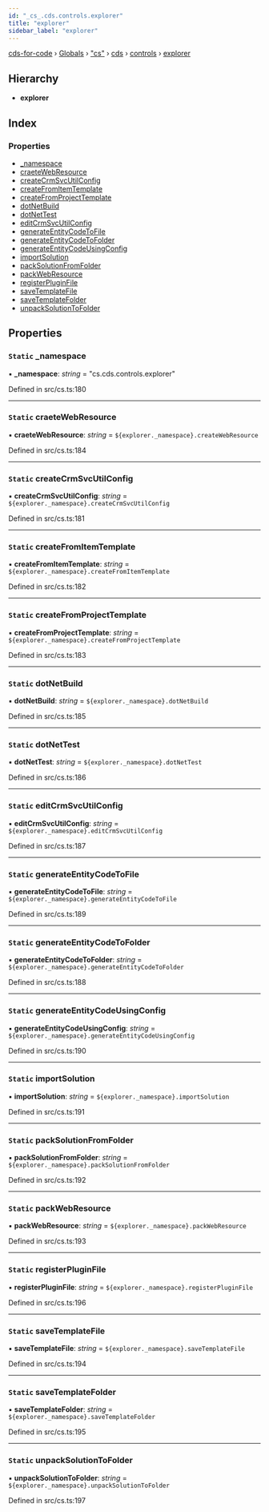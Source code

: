 ```yaml
---
id: "_cs_.cds.controls.explorer"
title: "explorer"
sidebar_label: "explorer"
---
```


[cds-for-code](../index.md) › [Globals](../globals.md) › ["cs"](../modules/_cs_.md) › [cds](../modules/_cs_.cds.md) › [controls](../modules/_cs_.cds.controls.md) › [explorer](_cs_.cds.controls.explorer.md)

## Hierarchy

* **explorer**

## Index

### Properties

* [_namespace](_cs_.cds.controls.explorer.md#static-_namespace)
* [craeteWebResource](_cs_.cds.controls.explorer.md#static-craetewebresource)
* [createCrmSvcUtilConfig](_cs_.cds.controls.explorer.md#static-createcrmsvcutilconfig)
* [createFromItemTemplate](_cs_.cds.controls.explorer.md#static-createfromitemtemplate)
* [createFromProjectTemplate](_cs_.cds.controls.explorer.md#static-createfromprojecttemplate)
* [dotNetBuild](_cs_.cds.controls.explorer.md#static-dotnetbuild)
* [dotNetTest](_cs_.cds.controls.explorer.md#static-dotnettest)
* [editCrmSvcUtilConfig](_cs_.cds.controls.explorer.md#static-editcrmsvcutilconfig)
* [generateEntityCodeToFile](_cs_.cds.controls.explorer.md#static-generateentitycodetofile)
* [generateEntityCodeToFolder](_cs_.cds.controls.explorer.md#static-generateentitycodetofolder)
* [generateEntityCodeUsingConfig](_cs_.cds.controls.explorer.md#static-generateentitycodeusingconfig)
* [importSolution](_cs_.cds.controls.explorer.md#static-importsolution)
* [packSolutionFromFolder](_cs_.cds.controls.explorer.md#static-packsolutionfromfolder)
* [packWebResource](_cs_.cds.controls.explorer.md#static-packwebresource)
* [registerPluginFile](_cs_.cds.controls.explorer.md#static-registerpluginfile)
* [saveTemplateFile](_cs_.cds.controls.explorer.md#static-savetemplatefile)
* [saveTemplateFolder](_cs_.cds.controls.explorer.md#static-savetemplatefolder)
* [unpackSolutionToFolder](_cs_.cds.controls.explorer.md#static-unpacksolutiontofolder)

## Properties

### `Static` _namespace

▪ **_namespace**: *string* = "cs.cds.controls.explorer"

Defined in src/cs.ts:180

___

### `Static` craeteWebResource

▪ **craeteWebResource**: *string* = `${explorer._namespace}.createWebResource`

Defined in src/cs.ts:184

___

### `Static` createCrmSvcUtilConfig

▪ **createCrmSvcUtilConfig**: *string* = `${explorer._namespace}.createCrmSvcUtilConfig`

Defined in src/cs.ts:181

___

### `Static` createFromItemTemplate

▪ **createFromItemTemplate**: *string* = `${explorer._namespace}.createFromItemTemplate`

Defined in src/cs.ts:182

___

### `Static` createFromProjectTemplate

▪ **createFromProjectTemplate**: *string* = `${explorer._namespace}.createFromProjectTemplate`

Defined in src/cs.ts:183

___

### `Static` dotNetBuild

▪ **dotNetBuild**: *string* = `${explorer._namespace}.dotNetBuild`

Defined in src/cs.ts:185

___

### `Static` dotNetTest

▪ **dotNetTest**: *string* = `${explorer._namespace}.dotNetTest`

Defined in src/cs.ts:186

___

### `Static` editCrmSvcUtilConfig

▪ **editCrmSvcUtilConfig**: *string* = `${explorer._namespace}.editCrmSvcUtilConfig`

Defined in src/cs.ts:187

___

### `Static` generateEntityCodeToFile

▪ **generateEntityCodeToFile**: *string* = `${explorer._namespace}.generateEntityCodeToFile`

Defined in src/cs.ts:189

___

### `Static` generateEntityCodeToFolder

▪ **generateEntityCodeToFolder**: *string* = `${explorer._namespace}.generateEntityCodeToFolder`

Defined in src/cs.ts:188

___

### `Static` generateEntityCodeUsingConfig

▪ **generateEntityCodeUsingConfig**: *string* = `${explorer._namespace}.generateEntityCodeUsingConfig`

Defined in src/cs.ts:190

___

### `Static` importSolution

▪ **importSolution**: *string* = `${explorer._namespace}.importSolution`

Defined in src/cs.ts:191

___

### `Static` packSolutionFromFolder

▪ **packSolutionFromFolder**: *string* = `${explorer._namespace}.packSolutionFromFolder`

Defined in src/cs.ts:192

___

### `Static` packWebResource

▪ **packWebResource**: *string* = `${explorer._namespace}.packWebResource`

Defined in src/cs.ts:193

___

### `Static` registerPluginFile

▪ **registerPluginFile**: *string* = `${explorer._namespace}.registerPluginFile`

Defined in src/cs.ts:196

___

### `Static` saveTemplateFile

▪ **saveTemplateFile**: *string* = `${explorer._namespace}.saveTemplateFile`

Defined in src/cs.ts:194

___

### `Static` saveTemplateFolder

▪ **saveTemplateFolder**: *string* = `${explorer._namespace}.saveTemplateFolder`

Defined in src/cs.ts:195

___

### `Static` unpackSolutionToFolder

▪ **unpackSolutionToFolder**: *string* = `${explorer._namespace}.unpackSolutionToFolder`

Defined in src/cs.ts:197
